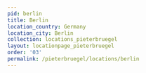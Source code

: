 ```yaml
---
pid: berlin
title: Berlin
location_country: Germany
location_city: Berlin
collection: locations_pieterbruegel
layout: locationpage_pieterbruegel
order: '03'
permalink: /pieterbruegel/locations/berlin
---
```

